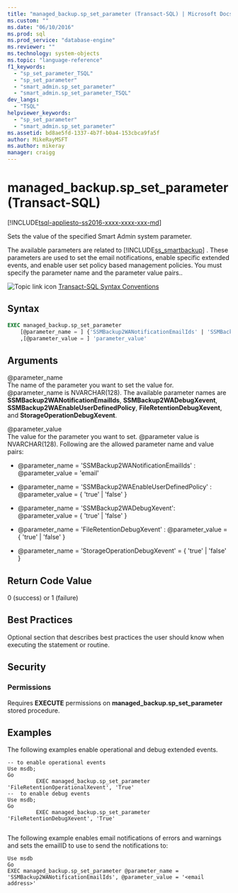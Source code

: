 ```yaml
---
title: "managed_backup.sp_set_parameter (Transact-SQL) | Microsoft Docs"
ms.custom: ""
ms.date: "06/10/2016"
ms.prod: sql
ms.prod_service: "database-engine"
ms.reviewer: ""
ms.technology: system-objects
ms.topic: "language-reference"
f1_keywords: 
  - "sp_set_parameter_TSQL"
  - "sp_set_parameter"
  - "smart_admin.sp_set_parameter"
  - "smart_admin.sp_set_parameter_TSQL"
dev_langs: 
  - "TSQL"
helpviewer_keywords: 
  - "sp_set_parameter"
  - "smart_admin.sp_set_parameter"
ms.assetid: bd8ae5fd-1337-4b7f-b0a4-153cbca9fa5f
author: MikeRayMSFT
ms.author: mikeray
manager: craigg
---
```

# managed_backup.sp_set_parameter (Transact-SQL)
[!INCLUDE[tsql-appliesto-ss2016-xxxx-xxxx-xxx-md](../../includes/tsql-appliesto-ss2016-xxxx-xxxx-xxx-md.md)]

  Sets the value of the specified Smart Admin system parameter.  
  
 The available parameters are related to [!INCLUDE[ss_smartbackup](../../includes/ss-smartbackup-md.md)] . These parameters are used to set the email notifications, enable specific extended events, and enable user set policy based management policies. You must specify the parameter name and the parameter value pairs..  

  
 ![Topic link icon](../../database-engine/configure-windows/media/topic-link.gif "Topic link icon") [Transact-SQL Syntax Conventions](../../t-sql/language-elements/transact-sql-syntax-conventions-transact-sql.md)  
  
## Syntax  
  
```sql  
EXEC managed_backup.sp_set_parameter   
    [@parameter_name = ] {'SSMBackup2WANotificationEmailIds' | 'SSMBackup2WAEnableUserDefinedPolicy' | 'SSMBackup2WADebugXevent' | 'FileRetentionDebugXevent' | 'StorageOperationDebugXevent'}  
    ,[@parameter_value = ] 'parameter_value'  
```  
  
##  <a name="Arguments"></a> Arguments  
 @parameter_name  
 The name of the parameter you want to set the value for. @parameter_name is NVARCHAR(128). The available parameter names are **SSMBackup2WANotificationEmailIds**, **SSMBackup2WADebugXevent**, **SSMBackup2WAEnableUserDefinedPolicy**, **FileRetentionDebugXevent**, and **StorageOperationDebugXevent**.  
  
 @parameter_value  
 The value for the parameter you want to set. @parameter value is NVARCHAR(128).  Following are the allowed parameter name and value pairs:  
  
-   @parameter_name = 'SSMBackup2WANotificationEmailIds' : @parameter_value  = 'email'  
  
-   @parameter_name = 'SSMBackup2WAEnableUserDefinedPolicy' : @parameter_value  = { 'true' | 'false' }  
  
-   @parameter_name = 'SSMBackup2WADebugXevent': @parameter_value  = { 'true' | 'false' }  
  
-   @parameter_name = 'FileRetentionDebugXevent' : @parameter_value  = { 'true' | 'false' }  
  
-   @parameter_name = 'StorageOperationDebugXevent' = { 'true' | 'false' }  
  
## Return Code Value  
 0 (success) or 1 (failure)  
  
## Best Practices  
 Optional section that describes best practices the user should know when executing the statement or routine.  
  
## Security  
  
### Permissions  
 Requires **EXECUTE** permissions on **managed_backup.sp_set_parameter** stored procedure.  
  
## Examples  
 The following examples enable operational and debug extended events.  
  
```  
-- to enable operational events  
Use msdb;  
Go  
         EXEC managed_backup.sp_set_parameter 'FileRetentionOperationalXevent', 'True'  
--  to enable debug events  
Use msdb;  
Go  
         EXEC managed_backup.sp_set_parameter 'FileRetentionDebugXevent', 'True'  
  
```  
  
 The following example enables email notifications of errors and warnings and sets the emailID to use to send the notifications to:  
  
```  
Use msdb  
Go  
EXEC managed_backup.sp_set_parameter @parameter_name = 'SSMBackup2WANotificationEmailIds', @parameter_value = '<email address>'  
  
```  
  
  
